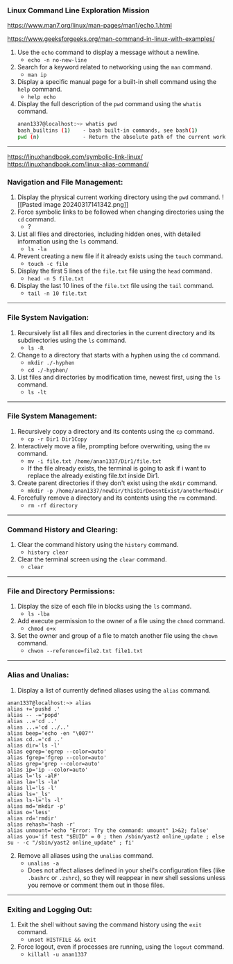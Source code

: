 ### Linux Command Line Exploration Mission

https://www.man7.org/linux/man-pages/man1/echo.1.html

https://www.geeksforgeeks.org/man-command-in-linux-with-examples/

1. Use the `echo` command to display a message without a newline.
	- `echo -n no-new-line`
2. Search for a keyword related to networking using the `man` command.
	- `man ip`
3. Display a specific manual page for a built-in shell command using the `help` command.
	- `help echo`
4. Display the full description of the `pwd` command using the `whatis` command.
	```BASH
	anan1337@localhost:~> whatis pwd
	bash_builtins (1)    - bash built-in commands, see bash(1)
	pwd (n)              - Return the absolute path of the current working directory
	```
---
https://linuxhandbook.com/symbolic-link-linux/
https://linuxhandbook.com/linux-alias-command/
### Navigation and File Management:
1. Display the physical current working directory using the `pwd` command.
	 ![[Pasted image 20240317141342.png]]
2. Force symbolic links to be followed when changing directories using the `cd` command.
	- ?
3. List all files and directories, including hidden ones, with detailed information using the `ls` command.
	- `ls -la`
4. Prevent creating a new file if it already exists using the `touch` command.
	- `touch -c file`
5. Display the first 5 lines of the `file.txt` file using the `head` command.
	- `head -n 5 file.txt`
6. Display the last 10 lines of the `file.txt` file using the `tail` command.
	- `tail -n 10 file.txt`
---
### File System Navigation:
1. Recursively list all files and directories in the current directory and its subdirectories using the `ls` command.
	- `ls -R`
2. Change to a directory that starts with a hyphen using the `cd` command.
	- `mkdir ./-hyphen`
	- `cd ./-hyphen/`
3. List files and directories by modification time, newest first, using the `ls` command.
	- `ls -lt`
---
### File System Management:
1. Recursively copy a directory and its contents using the `cp` command.
	- `cp -r Dir1 Dir1Copy`
2. Interactively move a file, prompting before overwriting, using the `mv` command.
	- `mv -i file.txt /home/anan1337/Dir1/file.txt`
	- If the file already exists, the terminal is going to ask if i want to replace the already existing file.txt inside Dir1.
3. Create parent directories if they don't exist using the `mkdir` command.
	- `mkdir -p /home/anan1337/newDir/thisDirDoesntExist/anotherNewDir`
4. Forcefully remove a directory and its contents using the `rm` command.
	- `rm -rf directory`
---
### Command History and Clearing:

1. Clear the command history using the `history` command.
	- `history clear`
2. Clear the terminal screen using the `clear` command.
	- `clear`
---
### File and Directory Permissions:
1. Display the size of each file in blocks using the `ls` command.
	- `ls -lba`
2. Add execute permission to the owner of a file using the `chmod` command.
	- `chmod o+x`
3. Set the owner and group of a file to match another file using the `chown` command.
	- `chwon --reference=file2.txt file1.txt`
---
### Alias and Unalias:

1. Display a list of currently defined aliases using the `alias` command.
```
anan1337@localhost:~> alias
alias +='pushd .'
alias -- -='popd'
alias ..='cd ..'
alias ...='cd ../..'
alias beep='echo -en "\007"'
alias cd..='cd ..'
alias dir='ls -l'
alias egrep='egrep --color=auto'
alias fgrep='fgrep --color=auto'
alias grep='grep --color=auto'
alias ip='ip --color=auto'
alias l='ls -alF'
alias la='ls -la'
alias ll='ls -l'
alias ls='_ls'
alias ls-l='ls -l'
alias md='mkdir -p'
alias o='less'
alias rd='rmdir'
alias rehash='hash -r'
alias unmount='echo "Error: Try the command: umount" 1>&2; false'
alias you='if test "$EUID" = 0 ; then /sbin/yast2 online_update ; else su - -c "/sbin/yast2 online_update" ; fi'
```
2. Remove all aliases using the `unalias` command.
	- `unalias -a`
	- Does not affect aliases defined in your shell's configuration files (like `.bashrc` or `.zshrc`), so they will reappear in new shell sessions unless you remove or comment them out in those files.
---
### Exiting and Logging Out:

1. Exit the shell without saving the command history using the `exit` command.
	- `unset HISTFILE && exit`
2. Force logout, even if processes are running, using the `logout` command.
	- `killall -u anan1337`